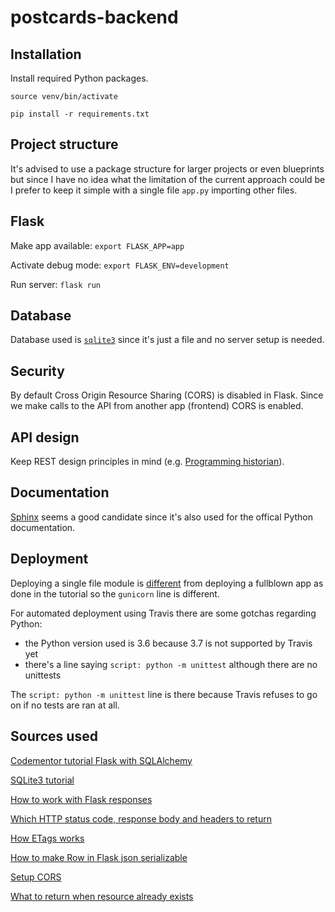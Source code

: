 # postcards-backend

## Installation

Install required Python packages.

`source venv/bin/activate`

`pip install -r requirements.txt`

## Project structure

It's advised to use a package structure for larger projects or even blueprints but since I have no idea what the limitation of the current approach could be I prefer to keep it simple with a single file `app.py` importing other files.

## Flask

Make app available: `export FLASK_APP=app`

Activate debug mode: `export FLASK_ENV=development`

Run server: `flask run`

## Database

Database used is [`sqlite3`](https://docs.python.org/3/library/sqlite3.html#module-sqlite3) since it's just a file and no server setup is needed.

## Security

By default Cross Origin Resource Sharing (CORS) is disabled in Flask. Since we make calls to the API from another app (frontend) CORS is enabled.

## API design

Keep REST design principles in mind (e.g. [Programming historian](https://programminghistorian.org/en/lessons/creating-apis-with-python-and-flask#api-design-principles)).

## Documentation

[Sphinx](http://www.sphinx-doc.org/) seems a good candidate since it's also used for the offical Python documentation.

## Deployment

Deploying a single file module is [different](https://stackoverflow.com/questions/50023430/deploying-flask-application-written-in-one-file-to-heroku) from deploying a fullblown app as done in the tutorial so the `gunicorn` line is different.

For automated deployment using Travis there are some gotchas regarding Python:

- the Python version used is 3.6 because 3.7 is not supported by Travis yet
- there's a line saying `script: python -m unittest` although there are no unittests

The `script: python -m unittest` line is there because Travis refuses to go on if no tests are ran at all.

## Sources used

[Codementor tutorial Flask with SQLAlchemy](https://www.codementor.io/garethdwyer/building-a-crud-application-with-flask-and-sqlalchemy-dm3wv7yu2)

[SQLite3 tutorial](https://docs.python.org/3/library/sqlite3.html)

[How to work with Flask responses](https://blog.miguelgrinberg.com/post/customizing-the-flask-response-class)

[Which HTTP status code, response body and headers to return](https://evertpot.com/http/201-created)

[How ETags works](https://www.logicbig.com/quick-info/web/etag-header.html)

[How to make Row in Flask json serializable](https://stackoverflow.com/questions/34715593/rows-returned-by-pyodbc-are-not-json-serializable)

[Setup CORS](https://flask-cors.readthedocs.io/en/latest/)

[What to return when resource already exists](https://stackoverflow.com/questions/3825990/http-response-code-for-post-when-resource-already-exists)
